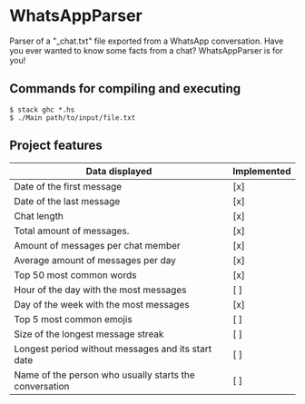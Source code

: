 # WhatsAppParser

Parser of a "_chat.txt" file exported from a WhatsApp conversation. Have you ever wanted to know some facts from a chat? WhatsAppParser is for you!

## Commands for compiling and executing

```
$ stack ghc *.hs
$ ./Main path/to/input/file.txt
```

## Project features

| Data displayed                                                        | Implemented   |
| ----------------------------------------------------------------------|---------------|
| Date of the first message                                             | [x]           |
| Date of the last message                                              | [x]           |
| Chat length                                                           | [x]           |
| Total amount of messages.                                             | [x]           |
| Amount of messages per chat member                                    | [x]           |
| Average amount of messages per day                                    | [x]           |
| Top 50 most common words                                              | [x]           |
| Hour of the day with the most messages                                | [ ]           |
| Day of the week with the most messages                                | [x]           |
| Top 5 most common emojis                                              | [ ]           |
| Size of the longest message streak                                    | [ ]           |
| Longest period without messages and its start date                    | [ ]           |
| Name of the person who usually starts the conversation                | [ ]           |